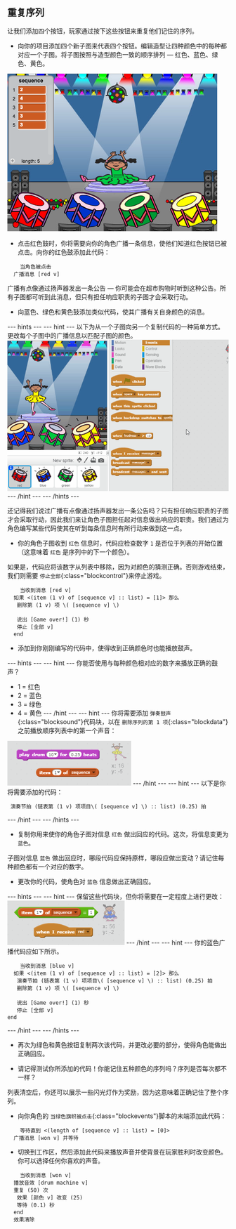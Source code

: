 ## 重复序列

让我们添加四个按钮，玩家通过按下这些按钮来重复他们记住的序列。

+ 向你的项目添加四个新子图来代表四个按钮。编辑造型让四种颜色中的每种都对应一个子图。将子图按照与造型颜色一致的顺序排列 — 红色、蓝色、绿色、黄色。

![screenshot](images/colour-drums.png)

+ 点击红色鼓时，你将需要向你的角色广播一条信息，使他们知道红色按钮已被点击。向你的红色鼓添加此代码：

```blocks
	当角色被点击
  广播消息 [red v]
```

广播有点像通过扬声器发出一条公告 — 你可能会在超市购物时听到这种公告。所有子图都可听到此消息，但只有担任响应职责的子图才会采取行动。

+ 向蓝色、绿色和黄色鼓添加类似代码，使其广播有关自身颜色的消息。

--- hints ---
--- hint ---
以下为从一个子图向另一个复制代码的一种简单方式。更改每个子图中的广播信息以匹配子图的颜色。
![Duplicate the code](images/broadcast-duplicate.gif)
--- /hint ---
--- /hints ---

还记得我们说过广播有点像通过扬声器发出一条公告吗？只有担任响应职责的子图才会采取行动，因此我们来让角色子图担任起对信息做出响应的职责。我们通过为角色编写某些代码使其在听到每条信息时有所行动来做到这一点。

 + 你的角色子图收到 `红色` 信息时，代码应检查数字 `1` 是否位于列表的开始位置（这意味着 `红色` 是序列中的下一个颜色）。

 如果是，代码应将该数字从列表中移除，因为对颜色的猜测正确。否则游戏结束，我们则需要 `停止全部`{:class="blockcontrol"}来停止游戏。

```blocks
	当收到消息 [red v]
  如果 <(item (1 v) of [sequence v] :: list) = [1]> 那么 
   删除第 (1 v) 项 \( [sequence v] \)

   说出 [Game over!] (1) 秒
   停止 [全部 v]
  end
```

+ 添加到你刚刚编写的代码中，使得收到正确颜色时也能播放鼓声。

--- hints ---
--- hint ---
你能否使用与每种颜色相对应的数字来播放正确的鼓声？
+ 1 = 红色
+ 2 = 蓝色
+ 3 = 绿色
+ 4 = 黄色
--- /hint ---
--- hint ---
你将需要添加 `弹奏鼓声`{:class="blocksound"}代码块，以在 `删除序列的第 1 项`{:class="blockdata"}之前播放顺序列表中的第一个声音：

![Play drum](images/hint-play-drum.png)
--- /hint ---
--- hint ---
以下是你将需要添加的代码：

```blocks
 演奏节拍 (链表第 (1 v) 项项目\( [sequence v] \) :: list) (0.25) 拍
```
--- /hint ---
--- /hints ---

+ 复制你用来使你的角色子图对信息 `红色` 做出回应的代码。这次，将信息变更为 `蓝色`。

子图对信息 `蓝色` 做出回应时，哪段代码应保持原样，哪段应做出变动？请记住每种颜色都有一个对应的数字。

+ 更改你的代码，使角色对 `蓝色` 信息做出正确回应。

--- hints ---
--- hint ---
保留这些代码块，但你将需要在一定程度上进行更改：
![Change these blocks](images/hint-change-blocks.png)
--- /hint ---
--- hint ---
你的蓝色广播代码应如下所示。

```blocks
	当收到消息 [blue v]
  如果 <(item (1 v) of [sequence v] :: list) = [2]> 那么 
   演奏节拍 (链表第 (1 v) 项项目\( [sequence v] \) :: list) (0.25) 拍
   删除第 (1 v) 项 \( [sequence v] \)

   说出 [Game over!] (1) 秒
   停止 [全部 v]
end
```

--- /hint ---
--- /hints ---

+ 再次为绿色和黄色按钮复制两次该代码，并更改必要的部分，使得角色能做出正确回应。

+ 请记得测试你所添加的代码！你能记住五种颜色的序列吗？序列是否每次都不一样？

列表清空后，你还可以展示一些闪光灯作为奖励，因为这意味着正确记住了整个序列。

+ 向你角色的 `当绿色旗帜被点击`{:class="blockevents"}脚本的末端添加此代码：

```blocks
	等待直到 <(length of [sequence v] :: list) = [0]>
  广播消息 [won v] 并等待
```

+ 切换到工作区，然后添加此代码来播放声音并使背景在玩家胜利时改变颜色。你可以选择任何你喜欢的声音。

```blocks
	当收到消息 [won v]
  播放音效 [drum machine v]
  重复 (50) 次 
   效果 [颜色 v] 改变 (25)
   等待 (0.1) 秒
  end
  效果清除
```
